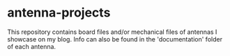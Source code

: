 # antenna-projects
This repository contains board files and/or mechanical files of antennas I showcase on my blog. Info can also be found in the 'documentation' folder of each antenna.
